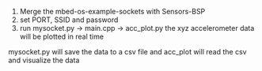 1. Merge the mbed-os-example-sockets with Sensors-BSP
2. set PORT, SSID and password
3. run mysocket.py -> main.cpp -> acc_plot.py
  the xyz accelerometer data will be plotted in real time
  
  mysocket.py will save the data to a csv file
  and acc_plot will read the csv and visualize the data
